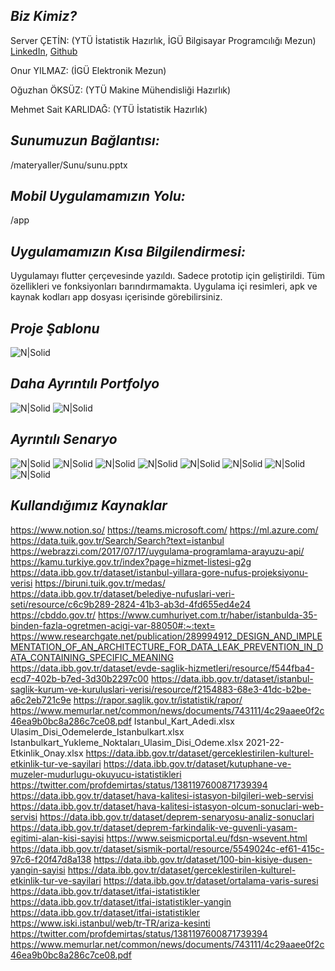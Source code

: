 ## _Biz Kimiz?_

Server ÇETİN: (YTÜ İstatistik Hazırlık, İGÜ Bilgisayar  Programcılığı Mezun) [LinkedIn](https://www.linkedin.com/in/servercetin/), [Github](https://github.com/ServerCetin)

Onur YILMAZ: (İGÜ Elektronik Mezun)

Oğuzhan ÖKSÜZ: (YTÜ Makine Mühendisliği Hazırlık)

Mehmet Sait KARLIDAĞ: (YTÜ İstatistik Hazırlık)

## _Sunumuzun Bağlantısı:_

/materyaller/Sunu/sunu.pptx

## _Mobil Uygulamamızın Yolu:_

/app

## _Uygulamamızın Kısa Bilgilendirmesi:_

Uygulamayı flutter çerçevesinde yazıldı. Sadece prototip için geliştirildi. Tüm özellikleri ve fonksiyonları barındırmamakta. Uygulama içi resimleri, apk ve kaynak kodları app dosyası içerisinde görebilirsiniz.

## _Proje Şablonu_

![N|Solid](materyaller/sablon.png)


## _Daha Ayrıntılı Portfolyo_

![N|Solid](materyaller/proje_daha_ayrintili_portfolyo/iPSAPP_1.jpg)
![N|Solid](materyaller/proje_daha_ayrintili_portfolyo/iPSAPP_2.jpg)

## _Ayrıntılı Senaryo_

![N|Solid](ayrintili_senaryo/ayrintili_senaryo-1.jpg)
![N|Solid](ayrintili_senaryo/ayrintili_senaryo-2.jpg)
![N|Solid](ayrintili_senaryo/ayrintili_senaryo-3.jpg)
![N|Solid](ayrintili_senaryo/ayrintili_senaryo-4.jpg)
![N|Solid](ayrintili_senaryo/ayrintili_senaryo-5.jpg)
![N|Solid](ayrintili_senaryo/ayrintili_senaryo-6.jpg)
![N|Solid](ayrintili_senaryo/ayrintili_senaryo-7.jpg)
![N|Solid](ayrintili_senaryo/ayrintili_senaryo-8.jpg)

## _Kullandığımız Kaynaklar_

https://www.notion.so/
https://teams.microsoft.com/
https://ml.azure.com/
https://data.tuik.gov.tr/Search/Search?text=istanbul
https://webrazzi.com/2017/07/17/uygulama-programlama-arayuzu-api/ 
https://kamu.turkiye.gov.tr/index?page=hizmet-listesi-g2g
https://data.ibb.gov.tr/dataset/istanbul-yillara-gore-nufus-projeksiyonu-verisi
https://biruni.tuik.gov.tr/medas/
https://data.ibb.gov.tr/dataset/belediye-nufuslari-veri-seti/resource/c6c9b289-2824-41b3-ab3d-4fd655ed4e24
https://cbddo.gov.tr/
https://www.cumhuriyet.com.tr/haber/istanbulda-35-binden-fazla-ogretmen-acigi-var-88050#:~:text=
https://www.researchgate.net/publication/289994912_DESIGN_AND_IMPLEMENTATION_OF_AN_ARCHITECTURE_FOR_DATA_LEAK_PREVENTION_IN_DATA_CONTAINING_SPECIFIC_MEANING 
https://data.ibb.gov.tr/dataset/evde-saglik-hizmetleri/resource/f544fba4-ecd7-402b-b7ed-3d30b2297c00
https://data.ibb.gov.tr/dataset/istanbul-saglik-kurum-ve-kuruluslari-verisi/resource/f2154883-68e3-41dc-b2be-a6c2eb721c9e 
https://rapor.saglik.gov.tr/istatistik/rapor/ 
https://www.memurlar.net/common/news/documents/743111/4c29aaee0f2c46ea9b0bc8a286c7ce08.pdf 
Istanbul_Kart_Adedi.xlsx
Ulasim_Disi_Odemelerde_Istanbulkart.xlsx
Istanbulkart_Yukleme_Noktaları_Ulasim_Disi_Odeme.xlsx
2021-22-Etkinlik_Onay.xlsx
https://data.ibb.gov.tr/dataset/gerceklestirilen-kulturel-etkinlik-tur-ve-sayilari
https://data.ibb.gov.tr/dataset/kutuphane-ve-muzeler-mudurlugu-okuyucu-istatistikleri
https://twitter.com/profdemirtas/status/1381197600871739394
https://data.ibb.gov.tr/dataset/hava-kalitesi-istasyon-bilgileri-web-servisi
https://data.ibb.gov.tr/dataset/hava-kalitesi-istasyon-olcum-sonuclari-web-servisi
https://data.ibb.gov.tr/dataset/deprem-senaryosu-analiz-sonuclari
https://data.ibb.gov.tr/dataset/deprem-farkindalik-ve-guvenli-yasam-egitimi-alan-kisi-sayisi
https://www.seismicportal.eu/fdsn-wsevent.html
https://data.ibb.gov.tr/dataset/sismik-portal/resource/5549024c-ef61-415c-97c6-f20f47d8a138
https://data.ibb.gov.tr/dataset/100-bin-kisiye-dusen-yangin-sayisi
https://data.ibb.gov.tr/dataset/gerceklestirilen-kulturel-etkinlik-tur-ve-sayilari
https://data.ibb.gov.tr/dataset/ortalama-varis-suresi
https://data.ibb.gov.tr/dataset/itfai-istatistikler
https://data.ibb.gov.tr/dataset/itfai-istatistikler-yangin
https://data.ibb.gov.tr/dataset/itfai-istatistikler
https://www.iski.istanbul/web/tr-TR/ariza-kesinti
https://twitter.com/profdemirtas/status/1381197600871739394
https://www.memurlar.net/common/news/documents/743111/4c29aaee0f2c46ea9b0bc8a286c7ce08.pdf
